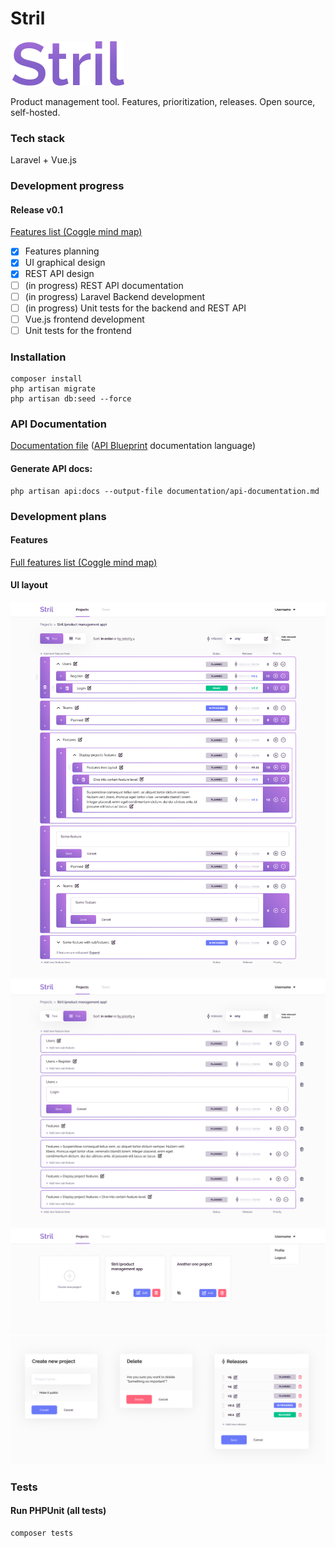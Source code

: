# Stril

![Stril logo](/documentation/images/stril_logo.png)

Product management tool. Features, prioritization, releases. Open source, self-hosted.

### Tech stack
Laravel + Vue.js

### Development progress
#### Release v0.1

[Features list (Coggle mind map)](https://coggle.it/diagram/XhtKgpbiFe7A4GKd/t/stril-product-management-tool/88f31cd544a3cc3b2daab5c7b3db26cef9f6c2f9efab2903a779320236dbe83b)

- [x] Features planning
- [x] UI graphical design
- [x] REST API design
- [ ] (in progress) REST API documentation
- [ ] (in progress) Laravel Backend development
- [ ] (in progress) Unit tests for the backend and REST API
- [ ] Vue.js frontend development
- [ ] Unit tests for the frontend

### Installation
```
composer install
php artisan migrate
php artisan db:seed --force
```

### API Documentation
[Documentation file](documentation/api-documentation.md) ([API Blueprint](https://apiblueprint.org/) documentation language)
#### Generate API docs:
```
php artisan api:docs --output-file documentation/api-documentation.md
```

### Development plans
#### Features
[Full features list (Coggle mind map)](https://coggle.it/diagram/XhtKgpbiFe7A4GKd/t/stril-product-management-tool/88f31cd544a3cc3b2daab5c7b3db26cef9f6c2f9efab2903a779320236dbe83b)

#### UI layout
![Features (tree layout)](/documentation/images/ui_features_tree.png)
![Features (flat list layout)](/documentation/images/ui_features_flat.png)
![Projects list](/documentation/images/ui_projects.png)
![Popups](/documentation/images/ui_popups.png)

### Tests
#### Run PHPUnit (all tests)

```
composer tests
```

